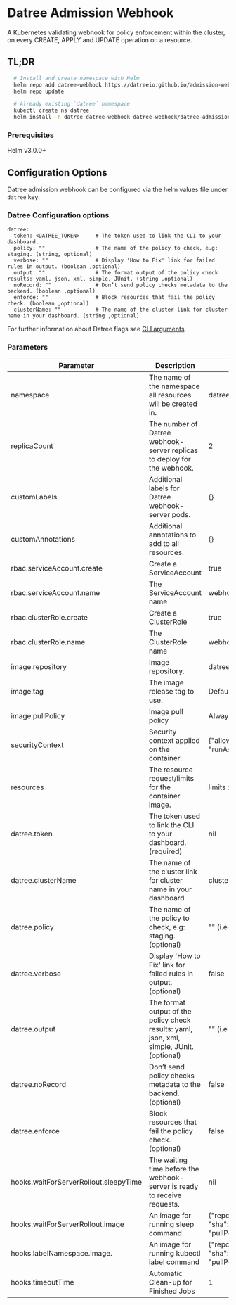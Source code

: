 # Datree Admission Webhook

A Kubernetes validating webhook for policy enforcement within the cluster, on every CREATE, APPLY and UPDATE operation
on a resource.

## TL;DR

```bash
  # Install and create namespace with Helm
  helm repo add datree-webhook https://datreeio.github.io/admission-webhook-datree/
  helm repo update

  # Already existing `datree` namespace
  kubectl create ns datree
  helm install -n datree datree-webhook datree-webhook/datree-admission-webhook --set datree.token=<DATREE_TOKEN>
```

### Prerequisites

Helm v3.0.0+

## Configuration Options

Datree admission webhook can be configured via the helm values file under `datree` key:

### Datree Configuration options

```
datree:
  token: <DATREE_TOKEN>     # The token used to link the CLI to your dashboard.
  policy: ""                # The name of the policy to check, e.g: staging. (string, optional)
  verbose: ""               # Display 'How to Fix' link for failed rules in output. (boolean ,optional)
  output: ""                # The format output of the policy check results: yaml, json, xml, simple, JUnit. (string ,optional)
  noRecord: ""              # Don’t send policy checks metadata to the backend. (boolean ,optional)
  enforce: ""               # Block resources that fail the policy check. (boolean ,optional)
  clusterName: ""           # The name of the cluster link for cluster name in your dashboard. (string ,optional)
```

For further information about Datree flags see [CLI arguments](https://hub.datree.io/setup/cli-arguments).

### Parameters

| Parameter                             | Description                                                                               | Default                                                                                                                                   |
|---------------------------------------|-------------------------------------------------------------------------------------------|-------------------------------------------------------------------------------------------------------------------------------------------|
| namespace                             | The name of the namespace all resources will be created in.                               | datree                                                                                                                                    |
| replicaCount                          | The number of Datree webhook-server replicas to deploy for the webhook.                   | 2                                                                                                                                         |
| customLabels                          | Additional labels for Datree webhook-server pods.                                         | {}                                                                                                                                        |
| customAnnotations                     | Additional annotations to add to all resources.                                           | {}                                                                                                                                        |
| rbac.serviceAccount.create            | Create a ServiceAccount                                                                   | true                                                                                                                                      |
| rbac.serviceAccount.name              | The ServiceAccount name                                                                   | webhook-server-datree                                                                                                                     |
| rbac.clusterRole.create               | Create a ClusterRole                                                                      | true                                                                                                                                      |
| rbac.clusterRole.name                 | The ClusterRole name                                                                      | webhook-server-datree                                                                                                                     |
| image.repository                      | Image repository.                                                                         | datree/admission-webhook                                                                                                                  |
| image.tag                             | The image release tag to use.                                                             | Defaults to Chart appVersion                                                                                                              |
| image.pullPolicy                      | Image pull policy                                                                         | Always                                                                                                                                    |
| securityContext                       | Security context applied on the container.                                                | {"allowPrivilegeEscalation":false,"readOnlyRootFilesystem":true, "runAsNonRoot":true, "runAsUser":25000}                                  |
| resources                             | The resource request/limits for the container image.                                      | limits :cpu: 1000m, memory: 512Mi requests: cpu:100m, memory:256Mi                                                                        |
| datree.token                          | The token used to link the CLI to your dashboard. (required)                              | nil                                                                                                                                       |
| datree.clusterName                    | The name of the cluster link for cluster name in your dashboard                           | cluster uuid                                                                                                                              |
| datree.policy                         | The name of the policy to check, e.g: staging. (optional)                                 | "" (i.e "default")                                                                                                                        |
| datree.verbose                        | Display 'How to Fix' link for failed rules in output. (optional)                          | false                                                                                                                                     |
| datree.output                         | The format output of the policy check results: yaml, json, xml, simple, JUnit. (optional) | "" (i.e beautiful😊)                                                                                                                      |
| datree.noRecord                       | Don’t send policy checks metadata to the backend. (optional)                              | false                                                                                                                                     |
| datree.enforce                        | Block resources that fail the policy check. (optional)                                    | false                                                                                                                                     |
| hooks.waitForServerRollout.sleepyTime | The waiting time before the webhook-server is ready to receive requests.                  | nil                                                                                                                                       |
| hooks.waitForServerRollout.image      | An image for running sleep command                                                        | {"repository": "alpine", "sha":"sha256:1304f174557314a7ed9eddb4eab12fed12cb0cd9809e4c28f29af86979a3c870", "pullPolicy":"Always"}          |
| hooks.labelNamespace.image.           | An image for running kubectl label command                                                | {"repository": "bitnami/kubectl", "sha":"sha256:d3c17f1dc6e665dcc78e8c14a83ae630bc3d65b07ea11c5f1a012c2c6786d039", "pullPolicy":"Always"} |
| hooks.timeoutTime           | Automatic Clean-up for Finished Jobs                                                | 1 |
